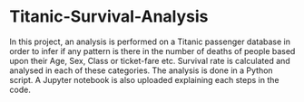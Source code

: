 # Titanic-Survival-Analysis
In this project, an analysis is performed on a Titanic passenger database in order to infer if any pattern is there in the number of deaths of people based upon their Age, Sex, Class or ticket-fare etc. Survival rate is calculated and analysed in each of these categories. The analysis is done in a Python script. A Jupyter notebook is also uploaded explaining each steps in the code.
